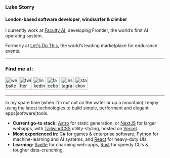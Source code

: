### Luke Storry
#### London-based software developer, windsurfer & climber


I currently work at [Faculty AI](https://faculty.ai/), developing Frontier, the world’s first AI operating system.

Formerly at  [Let's Do This](https://www.letsdothis.com/), the world’s leading marketplace for endurance events.

---
### Find me at:

 [<img src='https://cdn.jsdelivr.net/npm/simple-icons@3.0.1/icons/internetexplorer.svg' alt='website' height='40'>](https://lukestorry.co.uk/)
 [<img src='https://cdn.jsdelivr.net/npm/simple-icons@3.0.1/icons/twitter.svg' alt='twitter' height='40'>](https://twitter.com/LukeStorry)
 [<img src='https://cdn.jsdelivr.net/npm/simple-icons@3.0.1/icons/linkedin.svg' alt='linkedin' height='40'>](https://www.linkedin.com/in/LukeStorry/)
 [<img src='https://cdn.jsdelivr.net/npm/simple-icons@3.0.1/icons/facebook.svg' alt='facebook' height='40'>](https://www.facebook.com/LukeStorry)
 [<img src='https://cdn.jsdelivr.net/npm/simple-icons@3.0.1/icons/instagram.svg' alt='instagram' height='40'>](https://www.instagram.com/LukeStorry/)
 [<img src='https://cdn.jsdelivr.net/npm/simple-icons@3.0.1/icons/stackoverflow.svg' alt='stackoverflow' height='40'>](https://stackoverflow.com/users/13892264)


---




In my spare time (when I'm not out on the water or up a mountain) I enjoy using the latest technologies to build simple, performant and elegant apps|software|tools.


*   **Current go-to stack:** [Astro](https://www.11ty.dev/) for static generation, or [NextJS](https://nextjs.org/) for larger webapps, with [TailwindCSS](https://tailwindcss.com/) utility-styling, hosted on [Vercel](https://www.vercel.com/). 
*   **Most experienced in:** [C#](https://docs.microsoft.com/en-us/dotnet/csharp/) for games & enterprise software, [Python](https://www.python.org/) for machine-learning and AI systems, and [React](https://reactjs.org/) for heavy-duty UIs.
*   **Learning:** [Svelte](https://svelte.dev/) for charming web-apps, [Rust](https://www.rust-lang.org/) for speedy CLIs & tougher data-crunching. 

